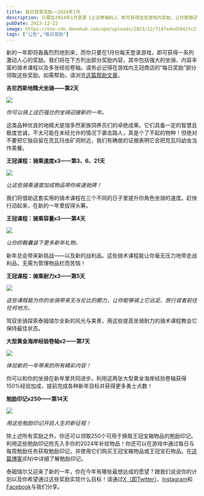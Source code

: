 ```yaml
---
title: 每日登录奖励——2024年1月
description: 只需在2024年1月登录《上古卷轴OL》，即可获得这些游戏内奖励，让你能够迅速开始新一年的冒险。
pubDate: 2023-12-22
image: https://eso-cdn.denohub.com/ape/uploads/2023/12/7147eded58425c213581c077e7ea53a5.jpg
tags: ["公告","每日奖励"]
---
```


新的一年即将轰轰烈烈地到来，而你只要在1月份每天登录游戏，即可获得一系列激动人心的奖励。我们将在下方列出部分奖励内容，其中包括强大的坐骑、内容丰富的骑术课程以及多张经验卷轴。请务必记得在游戏内王冠商店的“每日奖励”部分领取这些奖励。如需帮助，请浏览[这篇帮助文章](https://help.elderscrollsonline.com/#zh-CN/answer/60270)。

**吉尼西斯地精犬坐骑——第2天**

![](https://eso-cdn.denohub.com/ape/uploads/2023/12/b6400a5fe408a7f684af475990c6d9bb.jpg)

<p class="text-gray-500 text-sm text-center"><i>你可以骑上这匹强壮的坐骑迎接新的一年。</i></p>

这类品种优良的地精犬是瑞多然家族饲养员们的卓绝成果。它们具备一定的智慧且极度忠诚，不太可能在未经允许的情况下袭击路人，真是个了不起的物种！但绝对不要把它独自留在克瓦玛虫矿洞附近，我们有确凿的证据表明它会把克瓦玛幼虫当作美餐。

**王冠课程：骑乘速度x3——第3、6、21天**

![](https://eso-cdn.denohub.com/ape/uploads/2023/06/cbe274a5829d962f623d632f5cd9af09.jpg)

<p class="text-gray-500 text-sm text-center"><i>让这些骑乘速度加成物品带你疾速驰骋！</i></p>

我们将借助这套实用的骑术课程在三个不同的日子里提升你角色坐骑的速度。赶快行动起来，在新的一年里拔得头筹。

**王冠课程：骑乘容量x3——第4天**

![](https://eso-cdn.denohub.com/ape/uploads/2023/11/3ccea04ad2ca7e229b5963807211dc85.jpg)

<p class="text-gray-500 text-sm text-center"><i>让你的鞍囊装下更多新年礼物。</i></p>

新年总会带来新挑战——以及新的战利品。这些骑术课程能让你毫无压力地带走战利品，无需为管理物品栏而苦恼！

**王冠课程：骑乘耐力x3——第5天**

![](https://eso-cdn.denohub.com/ape/uploads/2023/07/e1badfaedd129de798109b389a22658c.jpg)

<p class="text-gray-500 text-sm text-center"><i>这些课程能为你的坐骑带来无与伦比的脚力，让你能够骑上它远足、旅行或者前往任何地方。</i></p>

驾驭坐骑探索泰姆瑞尔全新的风光与美景，用这些提高坐骑耐力的骑术课程教会它保持最佳状态。

**大型黄金海岸经验卷轴x2——第7天**

![](https://eso-cdn.denohub.com/ape/uploads/2023/06/1f7bf97587039a52547d3df74a2632bc.jpg)

<p class="text-gray-500 text-sm text-center"><i>体验新的一年带来的所有精彩内容！</i></p>

你可以和你的坐骑在新年里共同进步。利用这两张大型黄金海岸经验卷轴获得150%经验加成，提前完成各种新年目标并获得更多勇士点数！

**勉励印记x250——第14天**

![](https://eso-cdn.denohub.com/ape/uploads/2023/10/cbf054f9fa4122ee9be26996607da8d2.jpg)

<p class="text-gray-500 text-sm text-center"><i>用这些勉励印记开启人生的新征程！</i></p>

除上述所有奖励之外，你还可以领取250个可用于换取王冠宝箱物品的勉励印记。利用这些勉励印记抢先入手你的2024年补给物品！你还可以在游戏中通过每日与每周勉励任务获取勉励印记，并使用它们购买王冠宝箱物品或王冠宝石物品。在[这篇博客](/news/post/59925)(EN)中详细了解勉励印记。

泰姆瑞尔又迎来了新的一年，你在今年有哪些最想达成的愿望？跟我们说说你的计划以及你希望通过这些奖励实现什么目标！请通过[X（即Twitter）](https://twitter.com/TESOnline)、[Instagram](https://www.instagram.com/elderscrollsonline/)和[Facebook](https://www.facebook.com/elderscrollsonline)与我们分享。 

